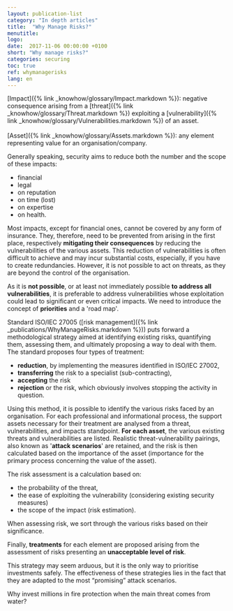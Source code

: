 ```yaml
---
layout: publication-list
category: "In depth articles"
title:  "Why Manage Risks?"
menutitle:
logo:
date:  2017-11-06 00:00:00 +0100
short: "Why manage risks?"
categories: securing
toc: true
ref: whymanagerisks
lang: en
---
```

[Impact]({% link _knowhow/glossary/Impact.markdown %}): negative consequence arising from a [threat]({% link _knowhow/glossary/Threat.markdown %}) exploiting a [vulnerability]({% link _knowhow/glossary/Vulnerabilities.markdown %}) of an asset.<br /><br />
[Asset]({% link _knowhow/glossary/Assets.markdown %}): any element representing value for an organisation/company.

Generally speaking, security aims to reduce both the number and the scope of these impacts:

* financial
* legal
* on reputation
* on time (lost)
* on expertise
* on health.

Most impacts, except for financial ones, cannot be covered by any form of insurance. They, therefore, need to be prevented from arising in the first place, respectively **mitigating their consequences** by reducing the vulnerabilities of the various assets. This reduction of vulnerabilities is often difficult to achieve and may incur substantial costs, especially, if you have to create redundancies. However, it is not possible to act on threats, as they are beyond the control of the organisation.

As it is **not possible**, or at least not immediately possible **to address all vulnerabilities**, it is preferable to address vulnerabilities whose exploitation could lead to significant or even critical impacts. We need to introduce the concept of **priorities** and a 'road map'.

Standard ISO/IEC 27005 ([risk management]({% link _publications/WhyManageRisks.markdown %})) puts forward a methodological strategy aimed at identifying existing risks, quantifying them, assessing them, and ultimately proposing a way to deal with them. The standard proposes four types of treatment:

* **reduction**, by implementing the measures identified in ISO/IEC 27002,
* **transferring** the risk to a specialist (sub-contracting),
* **accepting** the risk
* **rejection** or the risk, which obviously involves stopping the activity in question.

Using this method, it is possible to identify the various risks faced by an organisation. For each professional and informational process, the support assets necessary for their treatment are analysed from a threat, vulnerabilities, and impacts standpoint. **For each asset**, the various existing threats and vulnerabilities are listed. Realistic threat-vulnerability pairings, also known as '**attack scenarios**' are retained, and the risk is then calculated based on the importance of the asset (importance for the primary process concerning the value of the asset).

The risk assessment is a calculation based on:

* the probability of the threat,
* the ease of exploiting the vulnerability (considering existing security measures)
* the scope of the impact (risk estimation).

When assessing risk, we sort through the various risks based on their significance.

Finally, **treatments** for each element are proposed arising from the assessment of risks presenting an **unacceptable level of risk**.

This strategy may seem arduous, but it is the only way to prioritise investments safely. The effectiveness of these strategies lies in the fact that they are adapted to the most “promising” attack scenarios.

Why invest millions in fire protection when the main threat comes from water?
